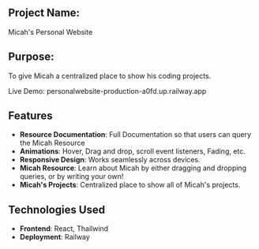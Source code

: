 ## Project Name: 
Micah's Personal Website

## Purpose: 
To give Micah a centralized place to show his coding projects.

Live Demo: personalwebsite-production-a0fd.up.railway.app

## Features  
- **Resource Documentation**: Full Documentation so that users can query the Micah Resource
- **Animations**: Hover, Drag and drop, scroll event listeners, Fading, etc.
- **Responsive Design**: Works seamlessly across devices.
- **Micah Resource**: Learn about Micah by either dragging and dropping queries, or by writing your own!
- **Micah's Projects**: Centralized place to show all of Micah's projects.

## Technologies Used
- **Frontend**: React, Thailwind
- **Deployment**: Railway
